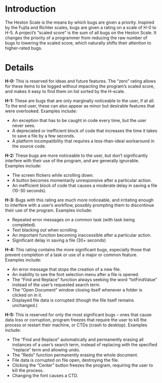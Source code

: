 # Introduction #

The Heston Scale is the means by which bugs are given a priority. Inspired by the Fujita and Richter scales, bugs are given a rating on a scale of H-0 to H-5.
A project’s “scaled score” is the sum of all bugs on the Heston Scale. It changes the priority of a programmer from reducing the raw number of bugs to lowering the scaled score, which naturally shifts their attention to higher-rated bugs.


# Details #

**H-0:** This is reserved for ideas and future features. The “zero” rating allows for these items to be logged without impacting the program’s scaled score, and makes it easy to find them on list sorted by the H-scale.

**H-1:** These are bugs that are only marginally noticeable to the user, if at all. To the end user, these can also appear as minor but desirable features that were overlooked. Examples include:
  * An exception that has to be caught in code every time, but the user never sees.
  * A depreciated or inefficient block of code that increases the time it takes to save a file by a few seconds.
  * A platform incompatibility that requires a less-than-ideal workaround in the source code.

**H-2:** These bugs are more noticeable to the user, but don’t significantly interfere with their use of the program, and are generally ignorable. Examples include:
  * The screen flickers while scrolling down.
  * A button becomes momentarily unresponsive after a particular action.
  * An inefficient block of code that causes a moderate delay in saving a file (10-30 seconds).

**H-3:** Bugs with this rating are much more noticeable, and irritating enough to interfere with a user’s workflow, possibly prompting them to discontinue their use of the program. Examples include:
  * Repeated error messages on a common task (with task being completed).
  * Text blacking out when scrolling.
  * An important function becoming inaccessible after a particular action.
  * Significant delay in saving a file (30+ seconds)

**H-4:** This rating contains the more significant bugs, especially those that prevent completion of a task or use of a major or common feature. Examples include:
  * An error message that stops the creation of a new file.
  * An inability to see the font selection menu after a file is opened.
  * The “Find and Replace” function always seeking the word “txtFindValue” instead of the user’s requested search term.
  * The “Open Document” window closing itself whenever a folder is clicked on in it.
  * Displayed file data is corrupted (though the file itself remains unchanged.)

**H-5:** This is reserved for only the most significant bugs – ones that cause data loss or corruption, program freezes that require the user to kill the process or restart their machine, or CTDs (crash to desktop). Examples include:
  * The “Find and Replace” automatically and permanently erasing all instances of a user’s search term, instead of replacing with the specified “replace” term and allowing undo.
  * The “Redo” function permanently erasing the whole document.
  * File data is corrupted on file open, destroying the file.
  * Clicking the “Center” button freezes the program, requiring the user to kill the process.
  * Changing the font causes a CTD.